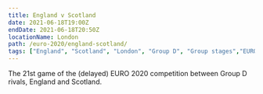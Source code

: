 ```yaml
---
title: England v Scotland
date: 2021-06-18T19:00Z
endDate: 2021-06-18T20:50Z
locationName: London
path: /euro-2020/england-scotland/
tags: ["England", "Scotland", "London", "Group D", "Group stages","EURO 2020"]
---
```


The 21st game of the (delayed) EURO 2020 competition between Group D rivals, England and Scotland.